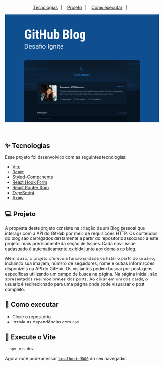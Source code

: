 <p align="center">
  <a href="#-tecnologias">Tecnologias</a>&nbsp;&nbsp;&nbsp;|&nbsp;&nbsp;&nbsp;
  <a href="#-projeto">Projeto</a>&nbsp;&nbsp;&nbsp;|&nbsp;&nbsp;&nbsp;
  <a href="#-como-executar">Como executar</a>&nbsp;&nbsp;&nbsp;|&nbsp;&nbsp;&nbsp;
</p>

<p align="center">
  <img alt="Projeto" src="https://github.com/Vinicius-Barbosa-Santos/github-blog/blob/master/github/capa_blog.png">
</p>

<br>

## ✨ Tecnologias

Esse projeto foi desenvolvido com as seguintes tecnologias:

- [Vite](https://vitejs.dev/)
- [React](https://reactjs.org)
- [Styled-Components](https://styled-components.com/)
- [React Hook Form](https://react-hook-form.com/)
- [React Router Dom](https://reactrouter.com/en/main)
- [TypeScript](https://www.typescriptlang.org/)
- [Axios](https://axios-http.com/ptbr/docs/intro)

## 💻 Projeto

A proposta deste projeto consiste na criação de um Blog pessoal que interage com a API do GitHub por meio de requisições HTTP. Os conteúdos do blog são carregados diretamente a partir do repositório associado a este projeto, mais precisamente da seção de Issues. Cada novo issue cadastrado é automaticamente exibido junto aos demais no blog.

Além disso, o projeto oferece a funcionalidade de listar o perfil do usuário, incluindo sua imagem, número de seguidores, nome e outras informações disponíveis na API do GitHub. Os visitantes podem buscar por postagens específicas utilizando um campo de busca na página. Na página inicial, são apresentados resumos breves dos posts. Ao clicar em um dos cards, o usuário é redirecionado para uma página onde pode visualizar o post completo.

## 🚀 Como executar

- Clone o repositório
- Instale as dependências com `npm`

## 🎉 Execute o Vite

```bash
  npm run dev
```

Agora você pode acessar [`localhost:3000`](http://localhost:3000) do seu navegador.